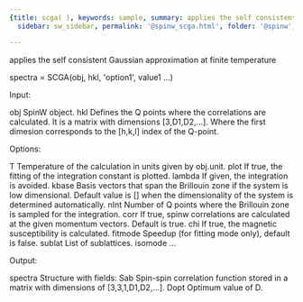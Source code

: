 ```yaml
---
{title: scga( ), keywords: sample, summary: applies the self consistent Gaussian approximation at finite temperature,
  sidebar: sw_sidebar, permalink: '@spinw_scga.html', folder: '@spinw', mathjax: 'true'}

---
```

  applies the self consistent Gaussian approximation at finite temperature
 
  spectra = SCGA(obj, hkl, 'option1', value1 ...)
 
  Input:
 
  obj       SpinW object.
  hkl       Defines the Q points where the correlations are calculated. It
            is a matrix with dimensions [3,D1,D2,...]. Where the first
            dimesion corresponds to the [h,k,l] index of the Q-point.
 
  Options:
 
  T         Temperature of the calculation in units given by obj.unit.
  plot      If true, the fitting of the integration constant is plotted.
  lambda    If given, the integration is avoided.
  kbase     Basis vectors that span the Brillouin zone if the system is low
            dimensional. Default value is [] when the dimensionality of the
            system is determined automatically.
  nInt      Number of Q points where the Brillouin zone is sampled for the
            integration.
  corr      If true, spinw correlations are calculated at the given
            momentum vectors. Default is true.
  chi       If true, the magnetic susceptibility is calculated.
  fitmode       Speedup (for fitting mode only), default is false.
  sublat    List of sublattices.
  isomode   ...
 
  Output:
 
  spectra   Structure with fields:
    Sab     Spin-spin correlation function stored in a matrix with
            dimensions of [3,3,1,D1,D2,...].
    Dopt    Optimum value of D.
 
